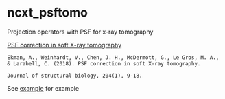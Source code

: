 # ncxt_psftomo
Projection operators with PSF for x-ray tomography

[PSF correction in soft X-ray tomography](https://doi.org/10.1016/j.jsb.2018.06.003)
```
Ekman, A., Weinhardt, V., Chen, J. H., McDermott, G., Le Gros, M. A., & Larabell, C. (2018). PSF correction in soft X-ray tomography. 

Journal of structural biology, 204(1), 9-18.
```

See [example](PSF_projectors.ipynb) for example